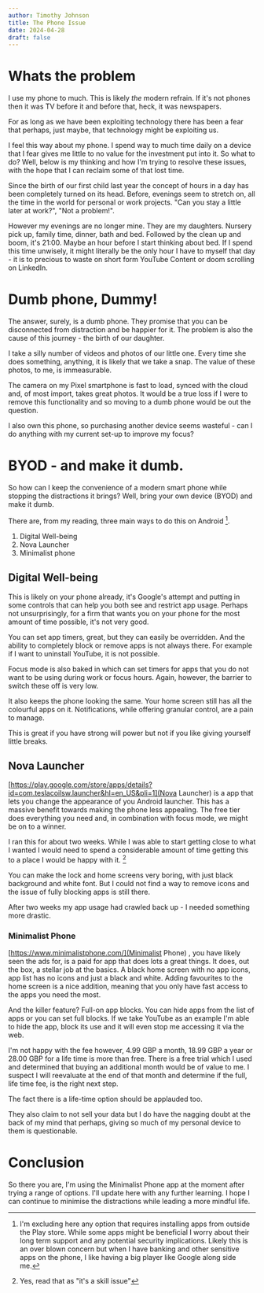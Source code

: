 ```yaml
---
author: Timothy Johnson
title: The Phone Issue
date: 2024-04-28
draft: false 
---
```


	
# Whats the problem 		
		
		
		
I use my phone to much. This is likely *the* modern refrain. If it's not phones then it was TV before it and before that, heck, it was newspapers.

For as long as we have been exploiting technology there has been a fear that perhaps, just maybe, that technology might be exploiting us.

I feel this way about my phone. I spend way to much time daily on a device that I fear gives me little to no value for the investment put into it. So what to do? Well, below is my thinking and how I'm trying to resolve these issues, with the hope that I can reclaim some of that lost time.


Since the birth of our first child last year the concept of hours in a day has been completely turned on its head. Before, evenings seem to stretch on, all the time in the world for personal or work projects. "Can you stay a little later at work?", "Not a problem!". 

However my evenings are no longer mine. They are my daughters. Nursery pick up, family time, dinner, bath and bed. Followed by the clean up and boom, it's 21:00. Maybe an hour before I start thinking about bed. If I spend this time unwisely, it might literally be the only hour I have to myself that day - it is to precious to waste on short form YouTube Content or doom scrolling on LinkedIn.


# Dumb phone, Dummy!


The answer, surely, is a dumb phone. They promise that you can be disconnected from distraction and be happier for it. The problem is also the cause of this journey - the birth of our daughter. 

I take a silly number of videos and photos of our little one. Every time she does something, anything, it is likely that we take a snap. The value of these photos, to me, is immeasurable. 

The camera on my Pixel smartphone is fast to load, synced with the cloud and, of most import, takes great photos. It would be a true loss if I were to remove this functionality and so moving to a dumb phone would be out the question.

I also own this phone, so purchasing another device seems wasteful - can I do anything with my current set-up to improve my focus?

# BYOD - and make it dumb.

So how can I keep the convenience of a modern smart phone while stopping the distractions it brings? Well, bring your own device (BYOD) and make it dumb.

There are, from my reading, three main ways to do this on Android [^1]. 

1. Digital Well-being
2. Nova Launcher
3. Minimalist phone


## Digital Well-being

This is likely on your phone already, it's Google's attempt and putting in some controls that can help you both see and restrict app usage. Perhaps not unsurprisingly, for a firm that wants you on your phone for the most amount of time possible, it's not very good. 

You can set app timers, great, but they can easily be overridden. And the ability to completely block or remove apps is not always there. For example if I want to uninstall YouTube, it is not possible. 

Focus mode is also baked in which can set timers for apps that you do not want to be using during work or focus hours. Again, however, the barrier to switch these off is very low. 

It also keeps the phone looking the same. Your home screen still has all the colourful apps on it. Notifications, while offering granular control, are a pain to manage. 

This is great if you have strong will power but not if you like giving yourself little breaks.

## Nova Launcher 

[https://play.google.com/store/apps/details?id=com.teslacoilsw.launcher&hl=en_US&pli=1](Nova Launcher) is a app that lets you change the appearance of you Android launcher. This has a massive benefit towards making the phone less appealing. The free tier does everything you need and, in combination with focus mode, we might be on to a winner. 

I ran this for about two weeks. While I was able to start getting close to what I wanted I would need to spend a considerable amount of time getting this to a place I would be happy with it. [^2] 

You can make the lock and home screens very boring, with just black background and white font. But I could not find a way to remove icons and the issue of fully blocking apps is still there. 

After two weeks my app usage had crawled back up - I needed something more drastic. 

### Minimalist Phone

[https://www.minimalistphone.com/](Minimalist Phone) , you have likely seen the ads for, is a paid for app that does lots a great things. It does, out the box, a stellar job at the basics. A black home screen with no app icons, app list has no icons and just a black and white. Adding favourites to the home screen is a nice addition, meaning that you only have fast access to the apps you need the most. 

And the killer feature? Full-on app blocks. You can hide apps from the list of apps or you can set full blocks. If we take YouTube as an example I'm able to hide the app, block its use and it will even stop me accessing it via the web. 

I'm not happy with the fee however, 4.99 GBP a month, 18.99 GBP a year or 28.00 GBP for a life time is more than free. There is a free trial which I used and determined that buying an additional month would be of value to me. I suspect I will reevaluate at the end of that month and determine if the full, life time fee, is the right next step. 

The fact there is a life-time option should be applauded too. 

They also claim to not sell your data but I do have the nagging doubt at the back of my mind that perhaps, giving so much of my personal device to them is questionable. 

# Conclusion

So there you are, I'm using the Minimalist Phone app at the moment after trying a range of options. I'll update here with any further learning. I hope I can continue to minimise the distractions while leading a more mindful life. 


[^1]: I'm excluding here any option that requires installing apps from outside the Play store. While some apps might be beneficial I worry about their long term support and any potential security implications. Likely this is an over blown concern but when I have banking and other sensitive apps on the phone, I like having a big player like Google along side me. 

[^2]: Yes, read that as "it's a skill issue"
